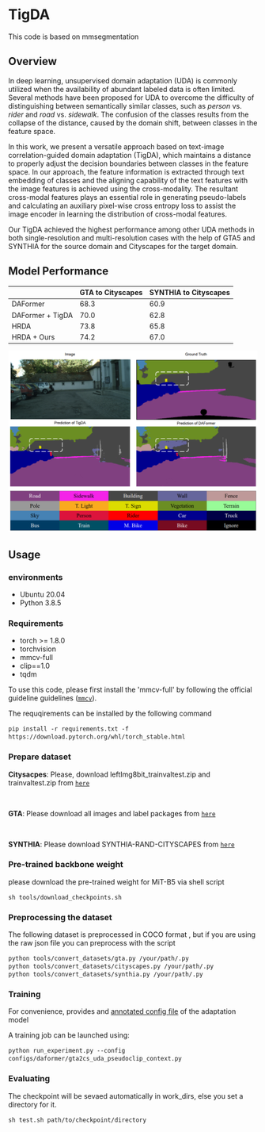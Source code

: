 # TigDA

This code is based on mmsegmentation

## Overview
 In deep learning, unsupervised domain adaptation (UDA) is commonly utilized when the availability of abundant labeled data is often limited. Several methods have been proposed for UDA to overcome the difficulty of distinguishing between semantically similar classes, such as *person* vs. *rider* and *road* vs. *sidewalk*. The confusion of the classes results from the collapse of the distance, caused by the domain shift, between classes in the feature space. 
 
 In this work, we present a versatile approach based on text-image correlation-guided domain adaptation (TigDA), which maintains a distance to properly adjust the decision boundaries between classes in the feature space. In our approach, the feature information is extracted through text embedding of classes and the aligning capability of the text features with the image features is achieved using the cross-modality. The resultant cross-modal features plays an essential role in generating pseudo-labels and calculating an auxiliary pixel-wise cross entropy loss to assist the image encoder in learning the distribution of cross-modal features. 
 
 Our TigDA achieved the highest performance among other UDA methods in both single-resolution and multi-resolution cases with the help of GTA5 and SYNTHIA for the source domain and Cityscapes for the target domain. 

 ## Model Performance
 ||GTA to Cityscapes|SYNTHIA to Cityscapes|
 |---|---|---|
 |DAFormer|68.3|60.9|
 |DAFormer + TigDA|70.0|62.8|
 |HRDA|73.8|65.8|
 |HRDA + Ours|74.2|67.0|

 ![performance](imgs/performance.png)

## Usage

### environments
- Ubuntu 20.04
- Python 3.8.5

### Requirements
- torch >= 1.8.0
- torchvision
- mmcv-full
- clip==1.0
- tqdm

To use this code, please first install the 'mmcv-full' by following the official guideline guidelines ([`mmcv`](https://github.com/open-mmlab/mmcv/blob/master/README.md)).


The requqirements can be installed by the following command
```shell
pip install -r requirements.txt -f https://download.pytorch.org/whl/torch_stable.html
```

### Prepare dataset
**Citysacpes**: Please, download leftImg8bit_trainvaltest.zip and trainvaltest.zip from [`here`](https://www.cityscapes-dataset.com/)

<br>

**GTA**: Please download all images and label packages from [`here`](https://download.visinf.tu-darmstadt.de/data/from_games/)

<br>

**SYNTHIA**: Please download SYNTHIA-RAND-CITYSCAPES from [`here`](https://synthia-dataset.net/downloads/)

### Pre-trained backbone weight
please download the pre-trained weight for MiT-B5 via shell script
```shell
sh tools/download_checkpoints.sh
```

### Preprocessing the dataset
The following dataset is preprocessed in COCO format , but if you are using the raw json file you can preprocess with the script
```shell
python tools/convert_datasets/gta.py /your/path/.py
python tools/convert_datasets/cityscapes.py /your/path/.py
python tools/convert_datasets/synthia.py /your/path/.py
```

### Training
For convenience, provides and [annotated config file](configs/daformer/gta2cs_uda_pseudoclip_context.py) of the adaptation model

A training job can be launched using:

```shell
python run_experiment.py --config configs/daformer/gta2cs_uda_pseudoclip_context.py
```

### Evaluating
The checkpoint will be sevaed automatically in work_dirs, else you set a directory for it.

```shell
sh test.sh path/to/checkpoint/directory
```
